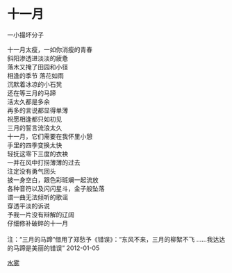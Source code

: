 # 十一月
一小撮坏分子

十一月太瘦，一如你消瘦的青春\
斜阳渗透进淡淡的疲惫\
落木又掩了田园和小径\
相逢的季节 落花如雨\
沉默着冰凉的小石凳\
还在等三月的马蹄\
活太久都是多余\
再多的言说都显得单薄\
祝愿相逢都只如初见\
三月的誓言流浪太久\
十一月，它们需要在我怀里小憩\
手里的四季变换太快\
轻抚这零下三度的衣袂\
一并在风中打捞薄薄的过去\
注定没有勇气回头\
披一身空白，跟色彩斑斓一起流放\
各种音符以及闪闪星斗，金子般坠落\
谱一曲无法倾听的歌谣\
穿透平淡的诉说\
予我一片没有辩解的辽阔\
仔细修补破碎的十一月\
\
注：“三月的马蹄”借用了郑愁予《错误》：“东风不来，三月的柳絮不飞 ......我达达的马蹄是美丽的错误”
2012-01-05

[水雾](03287e1a23ae4aaea5f1f28b5564a082.md)
